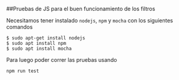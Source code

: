 ##Pruebas de JS para el buen funcionamiento de los filtros

Necesitamos tener instalado `nodejs`, `npm` y `mocha` con los siguientes comandos
```
$ sudo apt-get install nodejs
$ sudo apt install npm
$ sudo apt install mocha
```
Para luego poder correr las pruebas usando
```
npm run test
```

